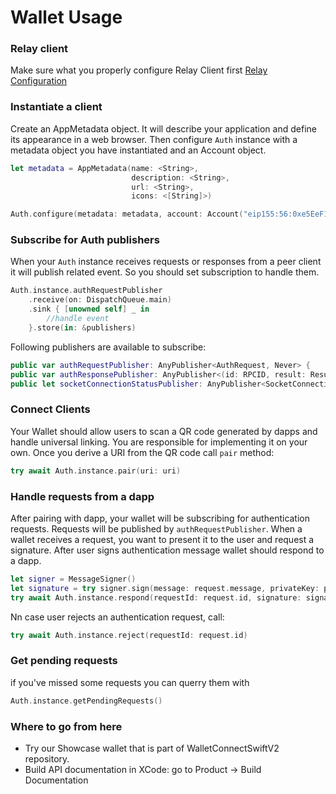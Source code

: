 # Wallet Usage

### Relay client

Make sure what you properly configure Relay Client first [Relay Configuration](https://github.com/WalletConnect/walletconnect-docs/blob/main/docs/swift/relay/relay-setup.md)

### Instantiate a client

Create an AppMetadata object. It will describe your application and define its appearance in a web browser.
Then configure `Auth` instance with a metadata object you have instantiated and an Account object.

```swift
let metadata = AppMetadata(name: <String>,
                           description: <String>,
                           url: <String>,
                           icons: <[String]>)

Auth.configure(metadata: metadata, account: Account("eip155:56:0xe5EeF1368781911d265fDB6946613dA61915a501")!)
```

### Subscribe for Auth publishers
When your `Auth` instance receives requests or responses from a peer client it will publish related event. So you should set subscription to handle them.

```swift
Auth.instance.authRequestPublisher
    .receive(on: DispatchQueue.main)
    .sink { [unowned self] _ in
        //handle event
    }.store(in: &publishers)
```
Following publishers are available to subscribe:

```swift
public var authRequestPublisher: AnyPublisher<AuthRequest, Never> {
public var authResponsePublisher: AnyPublisher<(id: RPCID, result: Result<Cacao, AuthError>), Never> {
public let socketConnectionStatusPublisher: AnyPublisher<SocketConnectionStatus, Never>

```

### Connect Clients

Your Wallet should allow users to scan a QR code generated by dapps and handle universal linking. You are responsible for implementing it on your own.
Once you derive a URI from the QR code call `pair` method:

```swift
try await Auth.instance.pair(uri: uri)
```

### Handle requests from a dapp

After pairing with dapp, your wallet will be subscribing for authentication requests. Requests will be published by `authRequestPublisher`. When a wallet receives a request, you want to present it to the user and request a signature. After user signs authentication message wallet should respond to a dapp.

```swift
let signer = MessageSigner()
let signature = try signer.sign(message: request.message, privateKey: privateKey)
try await Auth.instance.respond(requestId: request.id, signature: signature)
```

Nn case user rejects an authentication request, call:
```swift
try await Auth.instance.reject(requestId: request.id)
```

### Get pending requests

if you've missed some requests you can querry them with
```swift 
Auth.instance.getPendingRequests()
```


### Where to go from here
- Try our Showcase wallet that is part of WalletConnectSwiftV2 repository.
- Build API documentation in XCode: go to Product -> Build Documentation

